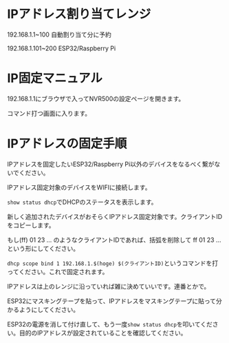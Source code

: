 # IPアドレス割り当てレンジ

192.168.1.1~100 自動割り当て分に予約

192.168.1.101~200 ESP32/Raspberry Pi

# IP固定マニュアル

192.168.1.1にブラウザで入ってNVR500の設定ページを開きます。

コマンド打つ画面に入ります。

# IPアドレスの固定手順

IPアドレスを固定したいESP32/Raspberry Pi以外のデバイスをなるべく繋がないでください。

IPアドレス固定対象のデバイスをWIFIに接続します。

`show status dhcp`でDHCPのステータスを表示します。

新しく追加されたデバイスがおそらくIPアドレス固定対象です。クライアントIDをコピーします。

もし(ff) 01 23 ... のようなクライアントIDであれば、括弧を削除して ff 01 23 ...という形にしてください。

`dhcp scope bind 1 192.168.1.$(hoge) $(クライアントID)`というコマンドを打ってください。これで固定されます。

IPアドレスは上のレンジに沿っていれば雑に決めていいです。連番とかで。

ESP32にマスキングテープを貼って、IPアドレスをマスキングテープに貼って分かるようにしてください。

ESP32の電源を消して付け直して、もう一度`show status dhcp`を叩いてください。目的のIPアドレスが設定されていることを確認してください。

